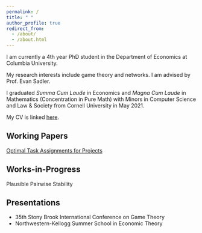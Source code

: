 ```yaml
---
permalink: /
title: " "
author_profile: true
redirect_from: 
  - /about/
  - /about.html
---
```


I am currently a 4th year PhD student in the Department of Economics at Columbia University. 

My research interests include game theory and networks. I am advised by Prof. Evan Sadler.

I graduated _Summa Cum Laude_ in Economics and _Magna Cum Laude_ in Mathematics (Concentration in Pure Math) with Minors in Computer Science and Law & Society from Cornell University in May 2021. 

My CV is linked [here](..\files\Steve_Yeh_CV.pdf).

## Working Papers


[Optimal Task Assignments for Projects](https://papers.ssrn.com/sol3/papers.cfm?abstract_id=4999892)

## Works-in-Progress

Plausible Pairwise Stability

## Presentations

* 35th Stony Brook International Conference on Game Theory
* Northwestern-Kellogg Summer School in Economic Theory